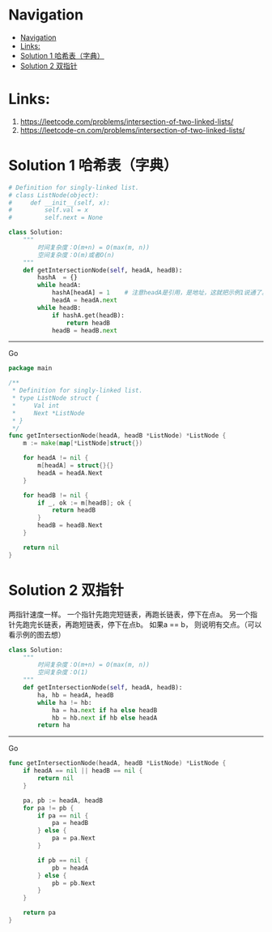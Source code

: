 # Navigation
- [Navigation](#navigation)
- [Links:](#links)
- [Solution 1 哈希表（字典）](#solution-1-哈希表字典)
- [Solution 2 双指针](#solution-2-双指针)


# Links:
1. https://leetcode.com/problems/intersection-of-two-linked-lists/
2. https://leetcode-cn.com/problems/intersection-of-two-linked-lists/


# Solution 1 哈希表（字典）
```python
# Definition for singly-linked list.
# class ListNode(object):
#     def __init__(self, x):
#         self.val = x
#         self.next = None

class Solution:
    """
        时间复杂度：O(m+n) = O(max(m, n))
        空间复杂度：O(m)或者O(n)
    """
    def getIntersectionNode(self, headA, headB):
        hashA  = {}
        while headA:
            hashA[headA] = 1    # 注意headA是引用，是地址，这就把示例1说通了。示例1中的两个1,节点的地址不同。
            headA = headA.next
        while headB:
            if hashA.get(headB):
                return headB
            headB = headB.next
```
---
Go
```go
package main

/**
 * Definition for singly-linked list.
 * type ListNode struct {
 *     Val int
 *     Next *ListNode
 * }
 */
func getIntersectionNode(headA, headB *ListNode) *ListNode {
	m := make(map[*ListNode]struct{})

	for headA != nil {
		m[headA] = struct{}{}
		headA = headA.Next
	}

	for headB != nil {
		if _, ok := m[headB]; ok {
			return headB
		}
		headB = headB.Next
	}

	return nil
}

```

# Solution 2 双指针
两指针速度一样。
一个指针先跑完短链表，再跑长链表，停下在点a。
另一个指针先跑完长链表，再跑短链表，停下在点b。
如果a == b， 则说明有交点。（可以看示例的图去想）

```python
class Solution:
    """
        时间复杂度：O(m+n) = O(max(m, n))
        空间复杂度：O(1)
    """
    def getIntersectionNode(self, headA, headB):
        ha, hb = headA, headB
        while ha != hb:
            ha = ha.next if ha else headB
            hb = hb.next if hb else headA
        return ha

```
---
Go
```go
func getIntersectionNode(headA, headB *ListNode) *ListNode {
	if headA == nil || headB == nil {
		return nil
	}

	pa, pb := headA, headB
	for pa != pb {
		if pa == nil {
			pa = headB
		} else {
			pa = pa.Next
		}

		if pb == nil {
			pb = headA
		} else {
			pb = pb.Next
		}
	}

	return pa
}
```